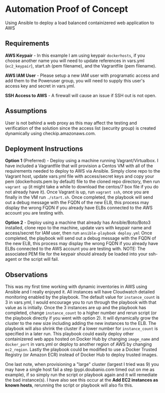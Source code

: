 # Automation Proof of Concept
Using Ansible to deploy a load balanced containizered web application to AWS

## Requirements
**AWS Keypair** - In this example I am using keypair `dockerhosts`, if you choose another name you will need to update references in vars.yml (`ec2_keypair`), start.sh (pem filename), and the Vagrantfile (pem filename).

**AWS IAM User** - Please setup a new IAM user with programatic access and add them to the Poweruser group, you will need to supply this user's access key and secret in vars.yml.

**SSH Access to AWS** - A firewall will cause an issue if SSH out is not open.
## Assumptions
User is not behind a web proxy as this may affect the testing and verification of the solution since the access list (security group) is created dynamically using checkip.amazonaws.com.
## Deployment Instructions
**Option 1** (Preferred) - Deploy using a machine running Vagrant/Virtualbox.  I have included a Vagrantfile that will provision a Centos VM with all of the requirements needed to deploy to AWS via Ansible.  Simply clone repo to the Vagrant host, update vars.yml file with access/secret keys and copy your pem (dockerhosts.pem by default) file to the cloned repo directory, then run `vagrant up` (it might take a while to download the centos/7 box file if you do not already have it).   Once Vagrant is up, run `vagrant ssh`, once you are finally in the VM run `./start.sh`.  Once completed, the playbook will send out a debug message with the FQDN of the new ELB, this process may display the wrong FQDN if you already have ELBs connected to the AWS account you are testing with.

**Option 2** - Deploy using a machine that already has Ansible/Boto/Boto3 installed, clone repo to the machine, update vars with keypair name and access/secret for IAM user, then run `ansible-playbook deploy.yml`  Once completed, the playbook will send out a debug message with the FQDN of the new ELB, this process may display the wrong FQDN if you already have ELBs connected to the AWS account you are testing with. NOTE: The associated PEM file for the keypair should already be loaded into your ssh-agent or the script will fail.

## Observations
This was my first time working with dynamic inventories in AWS using Ansible and I really enjoyed it.  All instances will have Cloudwatch detailed monitoring enabled by the playbook. The default value for `instance_count` is 3 in vars.yml, I would encourage you to run through the playbook with that value as is initially.  Once the 3 instances are up and the playbook has completed, change `instance_count` to a higher number and rerun script (or the playbook directly if you went with option 2).  It will dynamically grow the cluster to the new size including adding the new instances to the ELB.  The playbook will also shrink the cluster if a lower number for `instance_count` is specified in a later run. This playbook could easily deploy other containizered web apps hosted on Docker Hub by changing `image_name` and `docker_port` in vars.yml or deploy to another region of AWS by changing `ec2_region`.   Lastly the playbook could be modified to use a Docker Trusted Registry (or Amazon ECR) instead of Docker Hub to deploy trusted images.

One last note, when provisioning a "large" cluster (largest I tried was 9) you may have a single host fail a step (pypi.doubanio.com timed out on me as example), if so simply run the script or playbook again and it will remediate the bad instance(s).  I have also see this occur at the **Add EC2 instances as known hosts**, rerunning the script or playbook will also fix this.
